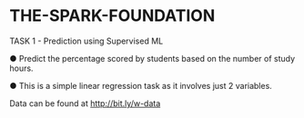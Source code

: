 # THE-SPARK-FOUNDATION 
TASK 1 - Prediction using Supervised ML

● Predict the percentage scored by students based on the number of study hours.

● This is a simple linear regression task as it involves just 2 variables.

Data can be found at http://bit.ly/w-data
